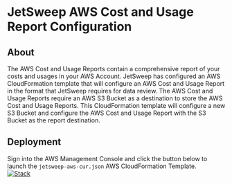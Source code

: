 # JetSweep AWS Cost and Usage Report Configuration  

## About
The AWS Cost and Usage Reports contain a comprehensive report of your costs and usages in your AWS Account. JetSweep
has configured an AWS CloudFormation template that will configure an AWS Cost and Usage Report in the format that 
JetSweep requires for data review.  The AWS Cost and Usage Reports require an AWS S3 Bucket as a destination to store
the AWS Cost and Usage Reports.  This CloudFormation template will configure a new S3 Bucket and configure the AWS
Cost and Usage Report with the S3 Bucket as the report destination.   

## Deployment
Sign into the AWS Management Console and click the button below to launch the `jetsweep-aws-cur.json` AWS 
CloudFormation Template.  
[![Stack](https://s3.amazonaws.com/cloudformation-examples/cloudformation-launch-stack.png)](https://console.aws.amazon.com/cloudformation/home?region=us-east-1#/stacks/new?stackName=JetSweepCUR&templateURL=https://jetsweep.s3.amazonaws.com/jetsweep-aws-cur.template)